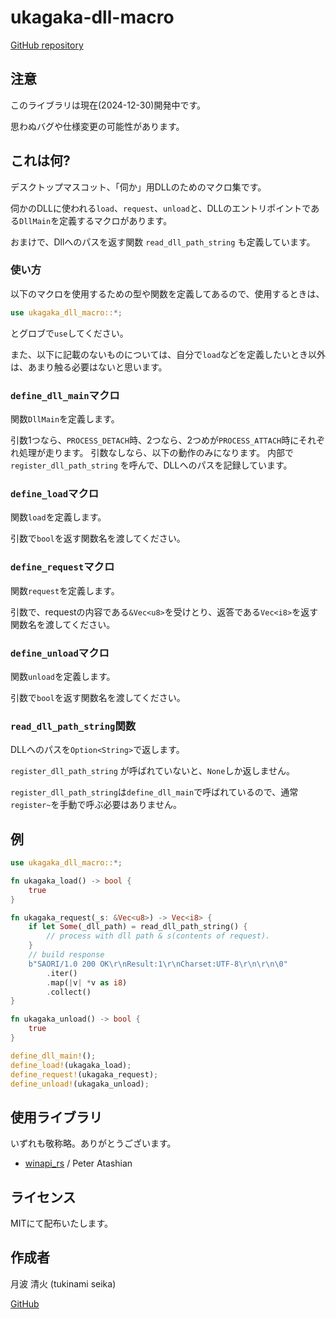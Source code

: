 # ukagaka-dll-macro

[GitHub repository](https://github.com/tukinami/ukagaka-dll-macro)

## 注意

このライブラリは現在(2024-12-30)開発中です。

思わぬバグや仕様変更の可能性があります。

## これは何?

デスクトップマスコット、「伺か」用DLLのためのマクロ集です。

伺かのDLLに使われる`load`、`request`、`unload`と、DLLのエントリポイントである`DllMain`を定義するマクロがあります。

おまけで、Dllへのパスを返す関数 `read_dll_path_string` も定義しています。

### 使い方

以下のマクロを使用するための型や関数を定義してあるので、使用するときは、

```rust
use ukagaka_dll_macro::*;
```

とグロブで`use`してください。

また、以下に記載のないものについては、自分で`load`などを定義したいとき以外は、あまり触る必要はないと思います。

### `define_dll_main`マクロ

関数`DllMain`を定義します。

引数1つなら、`PROCESS_DETACH`時、2つなら、2つめが`PROCESS_ATTACH`時にそれぞれ処理が走ります。
引数なしなら、以下の動作のみになります。
内部で `register_dll_path_string` を呼んで、DLLへのパスを記録しています。

### `define_load`マクロ

関数`load`を定義します。

引数で`bool`を返す関数名を渡してください。

### `define_request`マクロ

関数`request`を定義します。

引数で、requestの内容である`&Vec<u8>`を受けとり、返答である`Vec<i8>`を返す関数名を渡してください。

### `define_unload`マクロ

関数`unload`を定義します。

引数で`bool`を返す関数名を渡してください。

### `read_dll_path_string`関数

DLLへのパスを`Option<String>`で返します。

`register_dll_path_string` が呼ばれていないと、`None`しか返しません。

`register_dll_path_string`は`define_dll_main`で呼ばれているので、通常`register~`を手動で呼ぶ必要はありません。

## 例

```rust
use ukagaka_dll_macro::*;

fn ukagaka_load() -> bool {
    true
}

fn ukagaka_request(_s: &Vec<u8>) -> Vec<i8> {
    if let Some(_dll_path) = read_dll_path_string() {
        // process with dll path & s(contents of request).
    }
    // build response
    b"SAORI/1.0 200 OK\r\nResult:1\r\nCharset:UTF-8\r\n\r\n\0"
        .iter()
        .map(|v| *v as i8)
        .collect()
}

fn ukagaka_unload() -> bool {
    true
}

define_dll_main!();
define_load!(ukagaka_load);
define_request!(ukagaka_request);
define_unload!(ukagaka_unload);
```

## 使用ライブラリ

いずれも敬称略。ありがとうございます。

+ [winapi\_rs](https://github.com/retep998/winapi-rs) / Peter Atashian

## ライセンス

MITにて配布いたします。

## 作成者

月波 清火 (tukinami seika)

[GitHub](https://github.com/tukinami)
